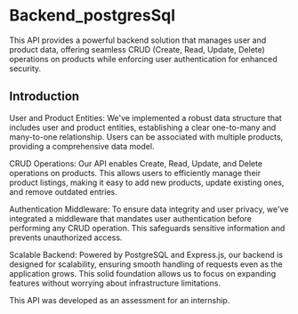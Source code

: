 # Backend_postgresSql

This API provides a powerful backend solution that manages user and product data, offering seamless CRUD (Create, Read, Update, Delete) operations on products while enforcing user authentication for enhanced security.



## Introduction

User and Product Entities: We've implemented a robust data structure that includes user and product entities, establishing a clear one-to-many and many-to-one relationship. Users can be associated with multiple products, providing a comprehensive data model.

CRUD Operations: Our API enables Create, Read, Update, and Delete operations on products. This allows users to efficiently manage their product listings, making it easy to add new products, update existing ones, and remove outdated entries.

Authentication Middleware: To ensure data integrity and user privacy, we've integrated a middleware that mandates user authentication before performing any CRUD operation. This safeguards sensitive information and prevents unauthorized access.

Scalable Backend: Powered by PostgreSQL and Express.js, our backend is designed for scalability, ensuring smooth handling of requests even as the application grows. This solid foundation allows us to focus on expanding features without worrying about infrastructure limitations.


This API was developed as an assessment for an internship.

